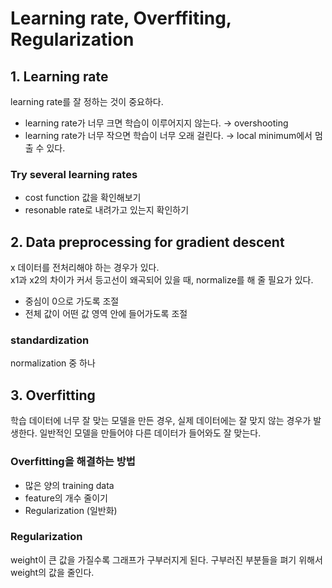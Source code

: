 # Learning rate, Overffiting, Regularization

## 1. Learning rate
learning rate를 잘 정하는 것이 중요하다.  
- learning rate가 너무 크면 학습이 이루어지지 않는다. → overshooting
- learning rate가 너무 작으면 학습이 너무 오래 걸린다. → local minimum에서 멈출 수 있다.

### Try several learning rates
- cost function 값을 확인해보기
- resonable rate로 내려가고 있는지 확인하기

## 2. Data preprocessing for gradient descent
x 데이터를 전처리해야 하는 경우가 있다.  
x1과 x2의 차이가 커서 등고선이 왜곡되어 있을 때, normalize를 해 줄 필요가 있다.  
- 중심이 0으로 가도록 조절
- 전체 값이 어떤 값 영역 안에 들어가도록 조절

### standardization
normalization 중 하나

## 3. Overfitting
학습 데이터에 너무 잘 맞는 모델을 만든 경우, 실제 데이터에는 잘 맞지 않는 경우가 발생한다. 일반적인 모델을 만들어야 다른 데이터가 들어와도 잘 맞는다.  

### Overfitting을 해결하는 방법
- 많은 양의 training data
- feature의 개수 줄이기
- Regularization (일반화)

### Regularization
weight이 큰 값을 가질수록 그래프가 구부러지게 된다. 구부러진 부분들을 펴기 위해서 weight의 값을 줄인다.  
